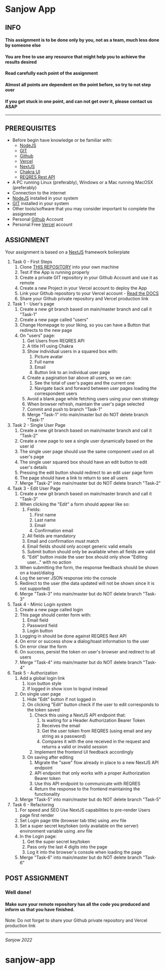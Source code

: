 # Sanjow App

## INFO

#### This assignment is to be done only by you, not as a team, much less done by someone else
#### You are free to use any resource that might help you to achieve the results desired
#### Read carefully each point of the assignment
#### Almost all points are dependent on the point before, so try to not step over
#### If you get stuck in one point, and can not get over it, please contact us ASAP

---

## PREREQUISITES

* Before begin have knowledge or be familiar with:
   * [NodeJS](https://nodejs.org/en/download/)
   * [GIT](https://git-scm.com/)
   * [Github](https://github.com)
   * [Vercel](https://vercel.com)
   * [NextJS](https://nextjs.org)
   * [Chakra UI](https://chakra-ui.com)
   * [REQRES Rest API](https://reqres.in)
* A PC running Linux (preferably), Windows or a Mac running MacOSX (preferably)
* Connection to the internet
* [NodeJS](https://nodejs.org/en/download/) installed in your system
* [GIT](https://git-scm.com/) installed in your system
* Other tools/software that you may consider important to complete the assignment
* Personal [Github](https://github.com) Account
* Personal Free [Vercel](https://vercel.com) account

## ASSIGNMENT

Your assignment is based on a [NextJS](https://nextjs.org/) framework boilerplate

1. Task 0 - First Steps
   1. Clone [THIS REPOSITORY](https://...) into your own machine 
   2. Test if the App is running properly
   3. Create a private GIT repository in your Github Account and use it as remote
   4. Create a new Project in your Vercel account to deploy the App
   5. Link your Github repository to your Vercel account - [Read the DOCS](https://vercel.com/docs)
   6. Share your Github private repository and Vercel production link
2. Task 1 - User's page
   1. Create a new git branch based on main/master branch and call it "Task-1"
   2. Create a new page called "users"
   3. Change Homepage to your liking, so you can have a Button that redirects to the new page
   4. On "users" page:
      1. Get Users from REQRES API
      2. A title H1 using Chakra
      3. Show individual users in a squared box with:
         1. Picture avatar
         2. Full name
         3. Email
         4. Button link to an individual user page
      4. Create a pagination bar above all users, so we can:
         1. See the total of user's pages and  the current one
         2. Navigate back and forward between user pages loading the correspondent users
      5. Avoid a blank page while fetching users using your own strategy
      6. When browser refresh, maintain the user's page selected
      7. Commit and push to branch "Task-1"
      8. Merge "Task-1" into main/master but do NOT delete branch "Task-1"
3. Task 2 - Single User Page
   1. Create a new git branch based on main/master branch and call it "Task-2"
   2. Create a new page to see a single user dynamically based on the user id
   3. The single user page should use the same component used on all user's page
   4. The single user squared box should have an edit button to edit user's details
   5. Pressing the edit button should redirect to an edit user page form
   6. The page should have a link to return to see all users
   7. Merge "Task-2" into main/master but do NOT delete branch "Task-2"
4. Task 3 - Edit User Page
   1. Create a new git branch based on main/master branch and call it "Task-3"
   2. When clicking the "Edit" a form should appear like so:
      1. Fields:
         1. First name
         2. Last name
         3. Email
         4. Confirmation email
      2. All fields are mandatory
      3. Email and confirmation must match
      4. Email fields should only accept generic valid emails
      5. Submit button should only be available when all fields are valid
      6. "Edit" button inside the user box should only show "Editing user..." with no action
   3. When submitting the form, the response feedback should be shown on a toast/dialog
   4. Log the server JSON response into the console
   5. Redirect to the user (the data updated will not be shown since it is not supported)
   6. Merge "Task-3" into main/master but do NOT delete branch "Task-3"
5. Task 4 - Mimic Login system
   1. Create a new page called login
   2. This page should center form with:
      1. Email field
      2. Password field
      3. Login button
   3. Logging in should be done against REQRES Rest API
   4. On error or success show a dialog/toast information to the user
   5. On error clear the form
   6. On success, persist the token on user's browser and redirect to all users
   7. Merge "Task-4" into main/master but do NOT delete branch "Task-4"
6. Task 5 - Authorization
   1. Add a global login link
      1. Icon button style
      2. If logged in show icon to logout instead
   2. On single user page
      1. Hide "Edit" button if not logged in
      2. On clicking "Edit" button check if the user to edit corresponds to the token saved
         1. Check this using a NextJS API endpoint that:
            1. Is waiting for a Header Authorization Bearer Token
            2. Receives the email
            3. Get the user token from REQRES (using email and any string as a password)
            4. Compares it with the one received in the request and returns a valid or invalid *session*
         2. Implement the frontend UI feedback accordingly
      3. On saving after editing
         1. Migrate the "save" flow already in place to a new NextJS API endpoint
         2. API endpoint that only works with a proper Authorization Bearer token
         3. Use this API endpoint to communicate with REQRES
         4. Return the response to the frontend maintaining the functionality
   3. Merge "Task-5" into main/master but do NOT delete branch "Task-5"
7. Task 6 - Refactoring
   1. For speed and SEO Use NextJS capabilities to pre-render Users page first render
   2. Set Login page title (browser tab title) using .env file
   3. Set a super secret key/token (only available on the server) environment variable using .env file
   4. In the Login page:
      1. Get the super secret key/token
      2. Pass only the last 4 digits into the page
      3. Log it into the browser's console when loading the page
   5. Merge "Task-6" into main/master but do NOT delete branch "Task-6"

## POST ASSIGNMENT

### Well done!

#### Make sure your remote repository has all the code you produced and inform us that you have finished.

Note: Do not forget to share your Github private repository and Vercel production link

___

*Sanjow 2022*
# sanjow-app
